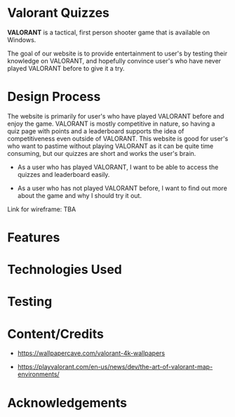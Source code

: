 # Valorant Quizzes

**VALORANT** is a tactical, first person shooter game that is available on Windows. 

The goal of our website is to provide entertainment to user's by testing their knowledge on VALORANT, and hopefully convince user's who have never played VALORANT before to give it a try.

# Design Process

The website is primarily for user's who have played VALORANT before and enjoy the game. VALORANT is mostly competitive in nature, so having a quiz page with points and a leaderboard supports the idea of competitiveness even outside of VALORANT. This website is good for user's who want to pastime without playing VALORANT as it can be quite time consuming, but our quizzes are short and works the user's brain.

- As a user who has played VALORANT, I want to be able to access the quizzes and leaderboard easily.

- As a user who has not played VALORANT before, I want to find out more about the game and why I should try it out.

Link for wireframe: TBA

# Features

# Technologies Used

# Testing

# Content/Credits
- https://wallpapercave.com/valorant-4k-wallpapers

- https://playvalorant.com/en-us/news/dev/the-art-of-valorant-map-environments/

# Acknowledgements